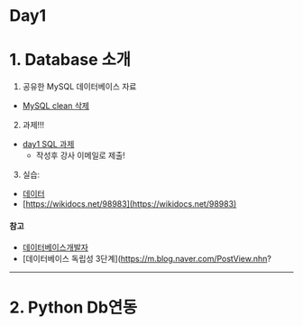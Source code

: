 # Day1

# 1. Database 소개

1. 공유한 MySQL 데이터베이스 자료

 - [MySQL clean 삭제](https://answers.microsoft.com/en-us/windows/forum/windows_other-windows_programs/how-to-completely-uninstall-mysql/e90e1344-7b90-4319-8b2f-77b271ae66ed)


2. 과제!!!
 - [day1 SQL 과제](./day1_sql_ex1.sql)
    - 작성후 강사 이메일로 제출!

3. 실습:
 - [데이터 ](https://wikidocs.net/98960)
 - [https://wikidocs.net/98983](https://wikidocs.net/98983)

#### 참고

 - [데이터베이스개발자](http://www.saramin.co.kr/zf_user/cms/job-information/view?idx=20240&dtlGb=1)
 - [데이터베이스 독립성 3단계](https://m.blog.naver.com/PostView.nhn?

---

# 2. Python Db연동
